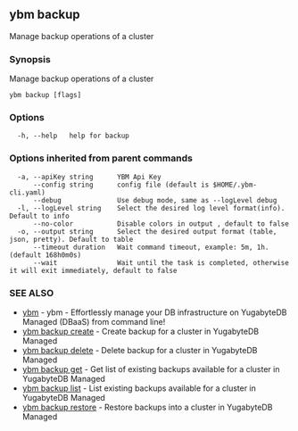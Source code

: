 ## ybm backup

Manage backup operations of a cluster

### Synopsis

Manage backup operations of a cluster

```
ybm backup [flags]
```

### Options

```
  -h, --help   help for backup
```

### Options inherited from parent commands

```
  -a, --apiKey string      YBM Api Key
      --config string      config file (default is $HOME/.ybm-cli.yaml)
      --debug              Use debug mode, same as --logLevel debug
  -l, --logLevel string    Select the desired log level format(info). Default to info
      --no-color           Disable colors in output , default to false
  -o, --output string      Select the desired output format (table, json, pretty). Default to table
      --timeout duration   Wait command timeout, example: 5m, 1h. (default 168h0m0s)
      --wait               Wait until the task is completed, otherwise it will exit immediately, default to false
```

### SEE ALSO

* [ybm](ybm.md)	 - ybm - Effortlessly manage your DB infrastructure on YugabyteDB Managed (DBaaS) from command line!
* [ybm backup create](ybm_backup_create.md)	 - Create backup for a cluster in YugabyteDB Managed
* [ybm backup delete](ybm_backup_delete.md)	 - Delete backup for a cluster in YugabyteDB Managed
* [ybm backup get](ybm_backup_get.md)	 - Get list of existing backups available for a cluster in YugabyteDB Managed
* [ybm backup list](ybm_backup_list.md)	 - List existing backups available for a cluster in YugabyteDB Managed
* [ybm backup restore](ybm_backup_restore.md)	 - Restore backups into a cluster in YugabyteDB Managed

